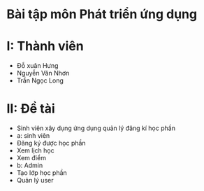 # Bài tập môn Phát triển ứng dụng
# I: Thành viên
- Đỗ xuân Hưng
- Nguyễn Văn Nhơn
- Trần Ngọc Long
# II: Đề tài
- Sinh viên xây dụng ứng dụng quản lý đăng kí học phần
- a: sinh viên 
- Đăng ký được học phần
- Xem lịch học
- Xem điểm
- b: Admin
- Tạo lớp học phần
- Quản lý user
